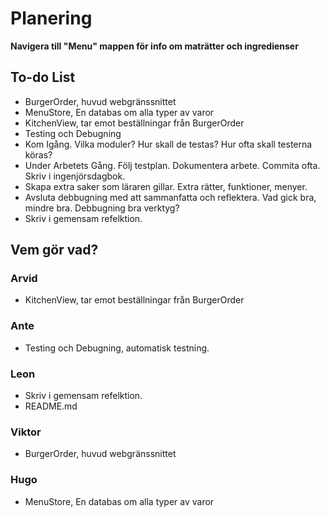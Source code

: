 # Planering

**Navigera till "Menu" mappen för info om maträtter och ingredienser**

## To-do List
- BurgerOrder, huvud webgränssnittet
- MenuStore, En databas om alla typer av varor
- KitchenView, tar emot beställningar från BurgerOrder
- Testing och Debugning
- Kom Igång. Vilka moduler? Hur skall de testas? Hur ofta skall testerna köras?
- Under Arbetets Gång. Följ testplan. Dokumentera arbete. Commita ofta. Skriv i ingenjörsdagbok.
- Skapa extra saker som läraren gillar. Extra rätter, funktioner, menyer.
- Avsluta debbugning med att sammanfatta och reflektera. Vad gick bra, mindre bra. Debbugning bra verktyg?
- Skriv i gemensam refelktion.



## Vem gör vad?

### Arvid
- KitchenView, tar emot beställningar från BurgerOrder

### Ante
- Testing och Debugning, automatisk testning.

### Leon
- Skriv i gemensam refelktion.
- README.md

### Viktor
- BurgerOrder, huvud webgränssnittet

### Hugo
- MenuStore, En databas om alla typer av varor
